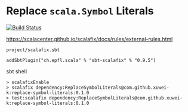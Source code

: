# Replace `scala.Symbol` Literals

[![Build Status](https://travis-ci.org/xuwei-k/replace-symbol-literals.svg?branch=master)](https://travis-ci.org/xuwei-k/replace-symbol-literals)

<https://scalacenter.github.io/scalafix/docs/rules/external-rules.html>

`project/scalafix.sbt`

```
addSbtPlugin("ch.epfl.scala" % "sbt-scalafix" % "0.9.5")
```

sbt shell

```
> scalafixEnable
> scalafix dependency:ReplaceSymbolLiterals@com.github.xuwei-k:replace-symbol-literals:0.1.0
> test:scalafix dependency:ReplaceSymbolLiterals@com.github.xuwei-k:replace-symbol-literals:0.1.0
```
